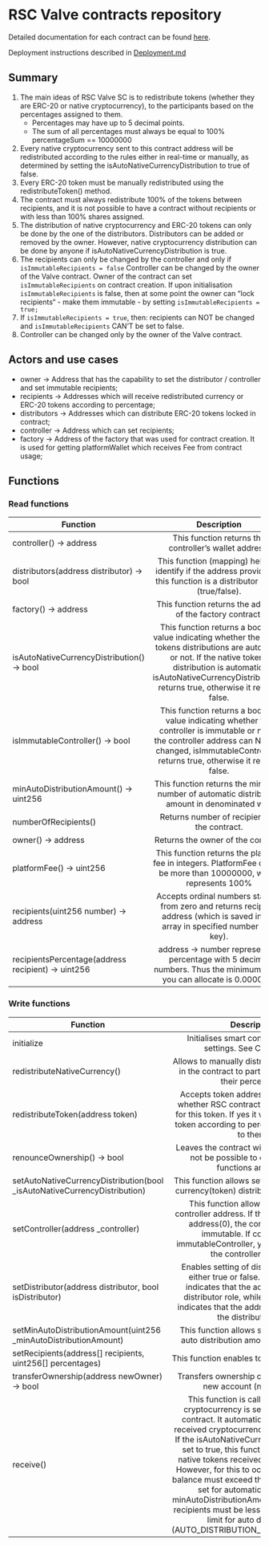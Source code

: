 # RSC Valve contracts repository

Detailed documentation for each contract can be found [here](https://github.com/xla-rsc/contracts-valve/tree/main/docs/contracts).

Deployment instructions described in [Deployment.md](scripts/Deployment.md)

## Summary

1. The main ideas of RSC Valve SC is to redistribute tokens (whether they are ERC-20 or native cryptocurrency), to the participants based on the percentages assigned to them.
   - Percentages may have up to 5 decimal points.
   - The sum of all percentages must always be equal to 100% percentageSum == 10000000
1. Every native cryptocurrency sent to this contract address will be redistributed according to the rules either in real-time or manually, as determined by setting the isAutoNativeCurrencyDistribution to true of false.
1. Every ERC-20 token must be manually redistributed using the redistributeToken() method.
1. The contract must always redistribute 100% of the tokens between recipients, and it is not possible to have a contract without recipients or with less than 100% shares assigned.
1. The distribution of native cryptocurrency and ERC-20 tokens can only be done by the one of the distributors. Distributors can be added or removed by the owner. However, native cryptocurrency distribution can be done by anyone if isAutoNativeCurrencyDistribution is true.
1. The recipients can only be changed by the controller and only if `isImmutableRecipients = false` Controller can be changed by the owner of the Valve contract. Owner of the contract can set `isImmutableRecipients` on contract creation. If upon initialisation `isImmutableRecipients` is false, then at some point the owner can “lock recipients“ - make them immutable - by setting `isImmutableRecipients = true;`
1. If `isImmutableRecipients = true`, then: recipients can NOT be changed and `isImmutableRecipients` CAN’T be set to false.
1. Controller can be changed only by the owner of the Valve contract.

## Actors and use cases

- owner → Address that has the capability to set the distributor / controller and set immutable recipients;
- recipients → Addresses which will receive redistributed currency or ERC-20 tokens according to percentage;
- distributors → Addresses which can distribute ERC-20 tokens locked in contract;
- controller → Address which can set recipients;
- factory → Address of the factory that was used for contract creation. It is used for getting platformWallet which receives Fee from contract usage;

## Functions

### Read functions

| Function                                           |                                                                                                                 Description                                                                                                                 |
| -------------------------------------------------- | :-----------------------------------------------------------------------------------------------------------------------------------------------------------------------------------------------------------------------------------------: |
| controller() -> address                            |                                                                                           This function returns the controller’s wallet address.                                                                                            |
| distributors(address distributor) -> bool          |                                                          This function (mapping) helps to identify if the address provided to this function is a distributor or not (true/false).                                                           |
| factory() -> address                               |                                                                                         This function returns the address of the factory contract.                                                                                          |
| isAutoNativeCurrencyDistribution() -> bool         | This function returns a boolean value indicating whether the native tokens distributions are automatic or not. If the native tokens distribution is automatic, isAutoNativeCurrencyDistribution() returns true, otherwise it returns false. |
| isImmutableController() -> bool                    |                This function returns a boolean value indicating whether the controller is immutable or not. If the controller address can NOT be changed, isImmutableController() returns true, otherwise it returns false.                 |
| minAutoDistributionAmount() -> uint256             |                                                                        This function returns the minimum number of automatic distribution amount in denominated wei.                                                                        |
| numberOfRecipients()                               |                                                                                                Returns number of recipients in the contract.                                                                                                |
| owner() -> address                                 |                                                                                                     Returns the owner of the contract.                                                                                                      |
| platformFee() -> uint256                           |                                                             This function returns the platform fee in integers. PlatformFee cannot be more than 10000000, which represents 100%                                                             |
| recipients(uint256 number) -> address              |                                                    Accepts ordinal numbers starting from zero and returns recipient address (which is saved in the array in specified number as a key).                                                     |
| recipientsPercentage(address recipient) -> uint256 |                                                            address → number representing percentage with 5 decimal numbers. Thus the minimum share you can allocate is 0.00001%                                                             |

### Write functions

| Function                                                                   |                                                                                                                                                                                                                                                                             Description                                                                                                                                                                                                                                                                              |
| -------------------------------------------------------------------------- | :------------------------------------------------------------------------------------------------------------------------------------------------------------------------------------------------------------------------------------------------------------------------------------------------------------------------------------------------------------------------------------------------------------------------------------------------------------------------------------------------------------------------------------------------------------------: |
| initialize                                                                 |                                                                                                                                                                                                                                                  Initialises smart contract with initial settings. See Constructor.                                                                                                                                                                                                                                                  |
| redistributeNativeCurrency()                                               |                                                                                                                                                                                                                                Allows to manually distribute native tokens in the contract to participants based on their percentage.                                                                                                                                                                                                                                |
| redistributeToken(address token)                                           |                                                                                                                                                                                            Accepts token address and will control whether RSC contract have any balance for this token. If yes it will redistribute the token according to percentages assigned to them.                                                                                                                                                                                             |
| renounceOwnership() -> bool                                                |                                                                                                                                                                                                                                   Leaves the contract without owner. It will not be possible to call onlyOwner functions anymore.                                                                                                                                                                                                                                    |
| setAutoNativeCurrencyDistribution(bool \_isAutoNativeCurrencyDistribution) |                                                                                                                                                                                                                                       This function allows setting an auto native currency(token) distribution to true/false.                                                                                                                                                                                                                                        |
| setController(address \_controller)                                        |                                                                                                                                                                             This function allows setting a new controller address. If the address is set to address(0), the contract becomes immutable. If contract have immutableController, you cannot change the controller address.                                                                                                                                                                              |
| setDistributor(address distributor, bool isDistributor)                    |                                                                                                                                                                     Enables setting of distributor status to either true or false. A value of true indicates that the address holds the distributor role, while a value of false indicates that the address no longer has the distributor role.                                                                                                                                                                      |
| setMinAutoDistributionAmount(uint256 \_minAutoDistributionAmount)          |                                                                                                                                                                                                                                            This function allows setting a minimum auto distribution amount(numerically).                                                                                                                                                                                                                                             |
| setRecipients(address[] recipients, uint256[] percentages)                 |                                                                                                                                                                                                                                                             This function enables to change recipients.                                                                                                                                                                                                                                                              |
| transferOwnership(address newOwner) -> bool                                |                                                                                                                                                                                                                                                   Transfers ownership of the contract to a new account (newOwner).                                                                                                                                                                                                                                                   |
| receive()                                                                  | This function is called when native cryptocurrency is sent directly to the contract. It automatically redistributes received cryptocurrency to the recipients. If the isAutoNativeCurrencyDistribution is set to true, this function will distribute native tokens received to the recipients. However, for this to occur, the contract's balance must exceed the minimum amount set for automatic distribution, minAutoDistributionAmount and number of recipients must be less or equal recipients limit for auto distribution (AUTO_DISTRIBUTION_MAX_RECIPIENTS). |
